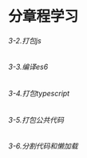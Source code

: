 # 分章程学习

###### 3-2.打包js
###### 3-3.编译es6
###### 3-4.打包typescript
###### 3-5.打包公共代码
###### 3-6.分割代码和懒加载 



